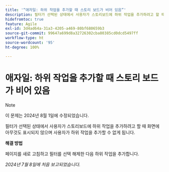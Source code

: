 ```yaml
---
title: '“애자일: 하위 작업을 추가할 때 스토리 보드가 비어 있음”'
description: 필터가 선택된 상태에서 사용자가 스토리보드에 하위 작업을 추가하려고 할 때 화면에 아무것도 표시되지 않으며 사용자가 하위 작업을 추가할 수 없게 됩니다.
hidefromtoc: true
feature: Agile
exl-id: 3d4ad64a-31a3-4205-a469-80bf680659b3
source-git-commit: 99647a699d8a32726302cba80385cd0dcd5497ff
workflow-type: ht
source-wordcount: '95'
ht-degree: 100%

---
```


# 애자일: 하위 작업을 추가할 때 스토리 보드가 비어 있음


>[!NOTE]
>
>이 문제는 2024년 8월 1일에 수정되었습니다.

필터가 선택된 상태에서 사용자가 스토리보드에 하위 작업을 추가하려고 할 때 화면에 아무것도 표시되지 않으며 사용자가 하위 작업을 추가할 수 없게 됩니다.

**해결 방법**

페이지를 새로 고침하고 필터를 선택 해제한 다음 하위 작업을 추가합니다.

_2024년 7월 8일에 처음 보고되었습니다._
